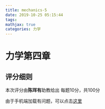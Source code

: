 ```yaml
---
title: mechanics-5
date: 2019-10-25 05:15:44
tags:
mathjax: true
categories: 力学
---
```

# 力学第四章

## 评分细则

本次评分由**陈珲有**助教给出
每题10分，共100分

由于手机端加载有问题，可以点击[这里](https://cloud.tsinghua.edu.cn/f/d3a9aeff99b046e5aa0c/)



